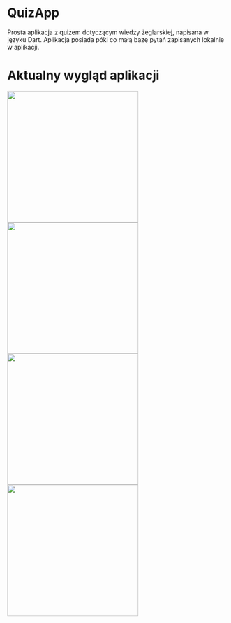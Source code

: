 # QuizApp
Prosta aplikacja z quizem dotyczącym wiedzy żeglarskiej, napisana w języku Dart.
Aplikacja posiada póki co małą bazę pytań zapisanych lokalnie w aplikacji.
# Aktualny wygląd aplikacji 
<img src="https://user-images.githubusercontent.com/128033227/230093924-76d0b192-9c27-4caf-9116-951efa42c27a.jpg" width="300" >
<img src="https://user-images.githubusercontent.com/128033227/230093996-4883f14d-858a-469e-a898-283fd23008f0.jpg" width="300" />
<img src="https://user-images.githubusercontent.com/128033227/230094008-34e11ec0-373b-42a4-806f-7302135c5648.jpg" width="300" />
<img src="https://user-images.githubusercontent.com/128033227/230094020-7f9c8ee7-b465-4a5c-a399-58cf1b9e896f.jpg" width="300" />


